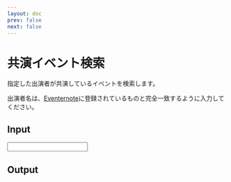 ```yaml
---
layout: doc
prev: false
next: false
---
```


<script setup>
import Input from "../components/coacting-events/Input.vue"
import Output from "../components/coacting-events/Output.vue"
</script>

# 共演イベント検索

指定した出演者が共演しているイベントを検索します。

出演者名は、[Eventernote](https://www.eventernote.com)に登録されているものと完全一致するように入力してください。

## Input

<Input />

## Output

<Output />
